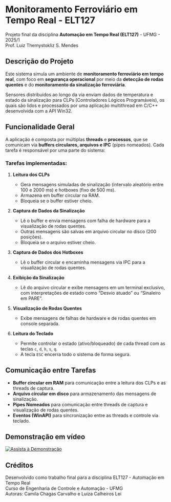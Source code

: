 # Monitoramento Ferroviário em Tempo Real - ELT127

Projeto final da disciplina **Automação em Tempo Real (ELT127)** - UFMG - 2025/1  
Prof. Luiz Themystokliz S. Mendes

## Descrição do Projeto

Este sistema simula um ambiente de **monitoramento ferroviário em tempo real**, com foco em **segurança operacional** por meio da **detecção de rodas quentes** e do **monitoramento da sinalização ferroviária**.  

Sensores distribuídos ao longo da via enviam dados de temperatura e estado da sinalização para CLPs (Controladores Lógicos Programáveis), os quais são lidos e processados por uma aplicação multithread em C/C++ desenvolvida com a API Win32.

##  Funcionalidade Geral

A aplicação é composta por múltiplas **threads** e **processos**, que se comunicam via **buffers circulares, arquivos e IPC** (pipes nomeados). Cada tarefa é responsável por uma parte do sistema:

### Tarefas implementadas:

1. **Leitura dos CLPs**
   - Gera mensagens simuladas de sinalização (intervalo aleatório entre 100 e 2000 ms) e hotboxes (fixo de 500 ms).
   - Armazena em buffer circular na RAM.
   - Bloqueia se o buffer estiver cheio.

2. **Captura de Dados da Sinalização**
   - Lê o buffer e envia mensagens com falha de hardware para a visualização de rodas quentes.
   - Outras mensagens são salvas em arquivo circular no disco (200 posições).
   - Bloqueia se o arquivo estiver cheio.

3. **Captura de Dados dos Hotboxes**
   - Lê o buffer circular e encaminha mensagens via IPC para a visualização de rodas quentes.

4. **Exibição da Sinalização**
   - Lê do arquivo circular e exibe mensagens em um terminal exclusivo, com interpretações de estado como “Desvio atuado” ou “Sinaleiro em PARE”.

5. **Visualização de Rodas Quentes**
   - Exibe mensagens de falhas de hardware e de rodas quentes em console separada.

6. **Leitura do Teclado**
   - Permite controlar o estado (ativo/bloqueado) de cada thread com as teclas `c`, `d`, `h`, `s`, `q`.
   - A tecla `ESC` encerra todo o sistema de forma segura.

## Comunicação entre Tarefas

- **Buffer circular em RAM** para comunicação entre a leitura dos CLPs e as threads de captura.
- **Arquivo circular em disco** para armazenamento das mensagens de sinalização.
- **Pipes Nomeados** para comunicação entre threads de captura e visualização de rodas quentes.
- **Eventos (WinAPI)** para sincronização entre as threads e controle via teclado.

## Demonstração em vídeo

[![Assista à Demonstração](https://img.youtube.com/vi/4lq4ou5mtMc/0.jpg)](https://youtu.be/4lq4ou5mtMc)



## Créditos

Desenvolvido como trabalho final para a disciplina ELT127 - Automação em Tempo Real  
Curso de Engenharia de Controle e Automação - UFMG  
Autoras: Camila Chagas Carvalho e Luiza Calheiros Lei

